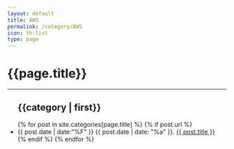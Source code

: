 ```yaml
---
layout: default
title: AWS
permalink: /category/AWS
icon: th-list
type: page
---
```


<div class="page clearfix">
  <div class="left">
    <h1>{{page.title}}</h1>
    <hr>
    <ul>
      <h2 id="{{category | first}}">{{category | first}}</h2>
      {% for post in site.categories[page.title] %}
      {% if post.url %}
      <li>
        <time>
          {{ post.date | date:"%F" }} {{ post.date | date: "%a" }}.
        </time>
        <a class="title" href="{{ post.url | prepend: site.url }}">{{ post.title }}</a>
      </li>
      {% endif %}
      {% endfor %}
    </ul>
  </div>
</div>